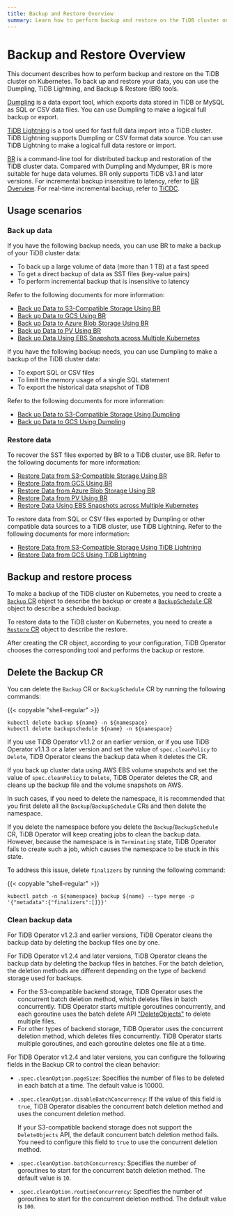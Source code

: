 ```yaml
---
title: Backup and Restore Overview
summary: Learn how to perform backup and restore on the TiDB cluster on Kubernetes using BR, Dumpling, and TiDB Lightning.
---
```


# Backup and Restore Overview

This document describes how to perform backup and restore on the TiDB cluster on Kubernetes. To back up and restore your data, you can use the Dumpling, TiDB Lightning, and Backup & Restore (BR) tools.

[Dumpling](https://docs.pingcap.com/tidb/stable/dumpling-overview) is a data export tool, which exports data stored in TiDB or MySQL as SQL or CSV data files. You can use Dumpling to make a logical full backup or export.

[TiDB Lightning](https://docs.pingcap.com/tidb/stable/get-started-with-tidb-lightning) is a tool used for fast full data import into a TiDB cluster. TiDB Lightning supports Dumpling or CSV format data source. You can use TiDB Lightning to make a logical full data restore or import.

[BR](https://docs.pingcap.com/tidb/stable/backup-and-restore-overview) is a command-line tool for distributed backup and restoration of the TiDB cluster data. Compared with Dumpling and Mydumper, BR is more suitable for huge data volumes. BR only supports TiDB v3.1 and later versions. For incremental backup insensitive to latency, refer to [BR Overview](https://docs.pingcap.com/tidb/stable/backup-and-restore-overview). For real-time incremental backup, refer to [TiCDC](https://docs.pingcap.com/tidb/stable/ticdc-overview).

## Usage scenarios

### Back up data

If you have the following backup needs, you can use BR to make a backup of your TiDB cluster data:

- To back up a large volume of data (more than 1 TB) at a fast speed
- To get a direct backup of data as SST files (key-value pairs)
- To perform incremental backup that is insensitive to latency

Refer to the following documents for more information:

- [Back up Data to S3-Compatible Storage Using BR](backup-to-aws-s3-using-br.md)
- [Back up Data to GCS Using BR](backup-to-gcs-using-br.md)
- [Back up Data to Azure Blob Storage Using BR](backup-to-azblob-using-br.md)
- [Back up Data to PV Using BR](backup-to-pv-using-br.md)
- [Back up Data Using EBS Snapshots across Multiple Kubernetes](backup-by-ebs-snapshot-across-multiple-kubernetes.md)

If you have the following backup needs, you can use Dumpling to make a backup of the TiDB cluster data:

- To export SQL or CSV files
- To limit the memory usage of a single SQL statement
- To export the historical data snapshot of TiDB

Refer to the following documents for more information:

- [Back up Data to S3-Compatible Storage Using Dumpling](backup-to-s3.md)
- [Back up Data to GCS Using Dumpling](backup-to-gcs.md)

### Restore data

To recover the SST files exported by BR to a TiDB cluster, use BR. Refer to the following documents for more information:

- [Restore Data from S3-Compatible Storage Using BR](restore-from-aws-s3-using-br.md)
- [Restore Data from GCS Using BR](restore-from-gcs-using-br.md)
- [Restore Data from Azure Blob Storage Using BR](restore-from-azblob-using-br.md)
- [Restore Data from PV Using BR](restore-from-pv-using-br.md)
- [Restore Data Using EBS Snapshots across Multiple Kubernetes](restore-by-ebs-snapshot-across-multiple-kubernetes.md)

To restore data from SQL or CSV files exported by Dumpling or other compatible data sources to a TiDB cluster, use TiDB Lightning. Refer to the following documents for more information:

- [Restore Data from S3-Compatible Storage Using TiDB Lightning](restore-from-s3.md)
- [Restore Data from GCS Using TiDB Lightning](restore-from-gcs.md)

## Backup and restore process

To make a backup of the TiDB cluster on Kubernetes, you need to create a [`Backup` CR](backup-restore-cr.md#backup-cr-fields) object to describe the backup or create a [`BackupSchedule` CR](backup-restore-cr.md#backupschedule-cr-fields) object to describe a scheduled backup.

To restore data to the TiDB cluster on Kubernetes, you need to create a [`Restore` CR](backup-restore-cr.md#restore-cr-fields) object to describe the restore.

After creating the CR object, according to your configuration, TiDB Operator chooses the corresponding tool and performs the backup or restore.

## Delete the Backup CR

You can delete the `Backup` CR or `BackupSchedule` CR by running the following commands:

{{< copyable "shell-regular" >}}

```shell
kubectl delete backup ${name} -n ${namespace}
kubectl delete backupschedule ${name} -n ${namespace}
```

If you use TiDB Operator v1.1.2 or an earlier version, or if you use TiDB Operator v1.1.3 or a later version and set the value of `spec.cleanPolicy` to `Delete`, TiDB Operator cleans the backup data when it deletes the CR.

If you back up cluster data using AWS EBS volume snapshots and set the value of `spec.cleanPolicy` to `Delete`, TiDB Operator deletes the CR, and cleans up the backup file and the volume snapshots on AWS.

In such cases, if you need to delete the namespace, it is recommended that you first delete all the `Backup`/`BackupSchedule` CRs and then delete the namespace.

If you delete the namespace before you delete the `Backup`/`BackupSchedule` CR, TiDB Operator will keep creating jobs to clean the backup data. However, because the namespace is in `Terminating` state, TiDB Operator fails to create such a job, which causes the namespace to be stuck in this state.

To address this issue, delete `finalizers` by running the following command:

{{< copyable "shell-regular" >}}

```shell
kubectl patch -n ${namespace} backup ${name} --type merge -p '{"metadata":{"finalizers":[]}}'
```

### Clean backup data

For TiDB Operator v1.2.3 and earlier versions, TiDB Operator cleans the backup data by deleting the backup files one by one.

For TiDB Operator v1.2.4 and later versions, TiDB Operator cleans the backup data by deleting the backup files in batches. For the batch deletion, the deletion methods are different depending on the type of backend storage used for backups.

* For the S3-compatible backend storage, TiDB Operator uses the concurrent batch deletion method, which deletes files in batch concurrently. TiDB Operator starts multiple goroutines concurrently, and each goroutine uses the batch delete API ["DeleteObjects"](https://docs.aws.amazon.com/AmazonS3/latest/API/API_DeleteObjects.html) to delete multiple files.
* For other types of backend storage, TiDB Operator uses the concurrent deletion method, which deletes files concurrently. TiDB Operator starts multiple goroutines, and each goroutine deletes one file at a time.

For TiDB Operator v1.2.4 and later versions, you can configure the following fields in the Backup CR to control the clean behavior:

* `.spec.cleanOption.pageSize`: Specifies the number of files to be deleted in each batch at a time. The default value is 10000.
* `.spec.cleanOption.disableBatchConcurrency`: If the value of this field is `true`, TiDB Operator disables the concurrent batch deletion method and uses the concurrent deletion method.

    If your S3-compatible backend storage does not support the `DeleteObjects` API, the default concurrent batch deletion method fails. You need to configure this field to `true` to use the concurrent deletion method.

* `.spec.cleanOption.batchConcurrency`: Specifies the number of goroutines to start for the concurrent batch deletion method. The default value is `10`.
* `.spec.cleanOption.routineConcurrency`: Specifies the number of goroutines to start for the concurrent deletion method. The default value is `100`.
